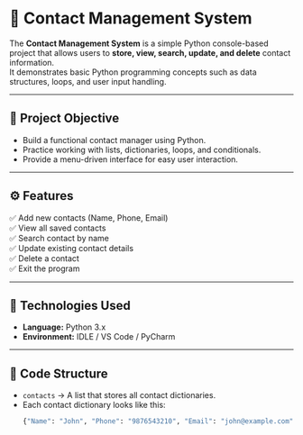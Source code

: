 # 📇 Contact Management System

The **Contact Management System** is a simple Python console-based project that allows users to **store, view, search, update, and delete** contact information.  
It demonstrates basic Python programming concepts such as data structures, loops, and user input handling.

---

## 🎯 Project Objective
- Build a functional contact manager using Python.
- Practice working with lists, dictionaries, loops, and conditionals.
- Provide a menu-driven interface for easy user interaction.

---

## ⚙️ Features
✅ Add new contacts (Name, Phone, Email)  
✅ View all saved contacts  
✅ Search contact by name  
✅ Update existing contact details  
✅ Delete a contact  
✅ Exit the program  

---

## 🧰 Technologies Used
- **Language:** Python 3.x  
- **Environment:** IDLE / VS Code / PyCharm  

---

## 🧠 Code Structure
- `contacts` → A list that stores all contact dictionaries.  
- Each contact dictionary looks like this:  
  ```python
  {"Name": "John", "Phone": "9876543210", "Email": "john@example.com"}
